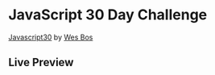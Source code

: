 ﻿# JavaScript 30 Day Challenge

[Javascript30](https://JavaScript30.com) by [Wes Bos]()

## Live Preview

[]()
